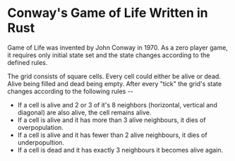 # Conway's Game of Life Written in Rust

Game of Life was invented by John Conway in 1970. As a zero player game, it requires only initial state set and the state changes according to the defined rules.

The grid consists of square cells. Every cell could either be alive or dead. Alive being filled and dead being empty. After every "tick" the grid's state changes according to the following rules --

- If a cell is alive and 2 or 3 of it's 8 neighbors (horizontal, vertical and diagonal) are also alive, the cell remains alive.
- If a cell is alive and it has more than 3 alive neighbours, it dies of overpopulation.
- If a cell is alive and it has fewer than 2 alive neighbours, it dies of underpopultion.
- If a cell is dead and it has exactly 3 neighbours it becomes alive again.

